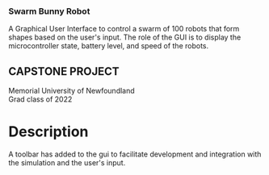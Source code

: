 ### Swarm Bunny Robot 
A Graphical User Interface to control a swarm of 100 robots that form shapes based on the user's input.
The role of the GUI is to display the microcontroller state, battery level, and speed of the robots.


## CAPSTONE PROJECT 
Memorial University of Newfoundland </br>
Grad class of 2022

# Description 
A toolbar has added to the gui to facilitate development and integration with the simulation and the user's input.

